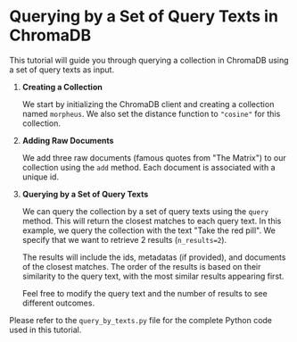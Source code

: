 # Querying by a Set of Query Texts in ChromaDB

This tutorial will guide you through querying a collection in ChromaDB using a set of query texts as input.

1. **Creating a Collection**

    We start by initializing the ChromaDB client and creating a collection named `morpheus`. We also set the distance function to `"cosine"` for this collection.

2. **Adding Raw Documents**

    We add three raw documents (famous quotes from "The Matrix") to our collection using the `add` method. Each document is associated with a unique id.

3. **Querying by a Set of Query Texts**

    We can query the collection by a set of query texts using the `query` method. This will return the closest matches to each query text. In this example, we query the collection with the text "Take the red pill". We specify that we want to retrieve 2 results (`n_results=2`).

    The results will include the ids, metadatas (if provided), and documents of the closest matches. The order of the results is based on their similarity to the query text, with the most similar results appearing first.

    Feel free to modify the query text and the number of results to see different outcomes. 

Please refer to the `query_by_texts.py` file for the complete Python code used in this tutorial.
